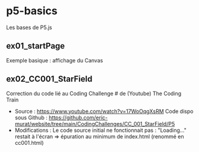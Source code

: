 # p5-basics
Les bases de P5.js

## ex01_startPage
Exemple basique : affichage du Canvas

## ex02_CC001_StarField
Correction du code lié au Coding Challenge # de (Youtube) The Coding Train
- Source : https://www.youtube.com/watch?v=17WoOqgXsRM
Code dispo sous Github : https://github.com/eric-murat/website/tree/main/CodingChallenges/CC_001_StarField/P5
- Modifications :
Le code source initial ne fonctionnait pas : "Loading..." restait à l'écran
=> épuration au minimum de index.html (renommé en cc001.html)
